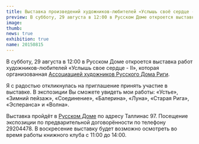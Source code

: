 ```yaml
---
title: Выставка произведений художников-любителей «Услышь своё сердце - II»
preview: В субботу, 29 августа в 12:00 в Русском Доме откроется выставка работ художников-любителей «Услышь свое сердце - II», которая организованная Ассоциацией художников Русского Дома Риги.
image: 
thumb: 
news: true
exhibition: true
name: 20150815
---
```


В субботу, 29 августа в 12:00 в Русском Доме откроется выставка работ художников-любителей «Услышь свое сердце - II», которая организованная [Ассоциацией художников Русского Дома Риги](https://www.facebook.com/groups/214048355344420/).

Я c радостью откликнулась на приглашение принять участие в выставке. В экспозиции Вы сможете увидеть мои работы: «Устье», «Зимний пейзаж», «Соединение», «Балерина», «Луна», «Старая Рига», «Эсперанса» и «Волна».

Выставка пройдёт в [Русском Доме](http://www.rusdomriga.lv/) по адресу Таллинас 97. Посещение экспозиции по предварительной договорённости по телефону 29204478. В воскресение выставку будет возможно осмотреть во время работы книжного клуба с 11:00 до 14:00.